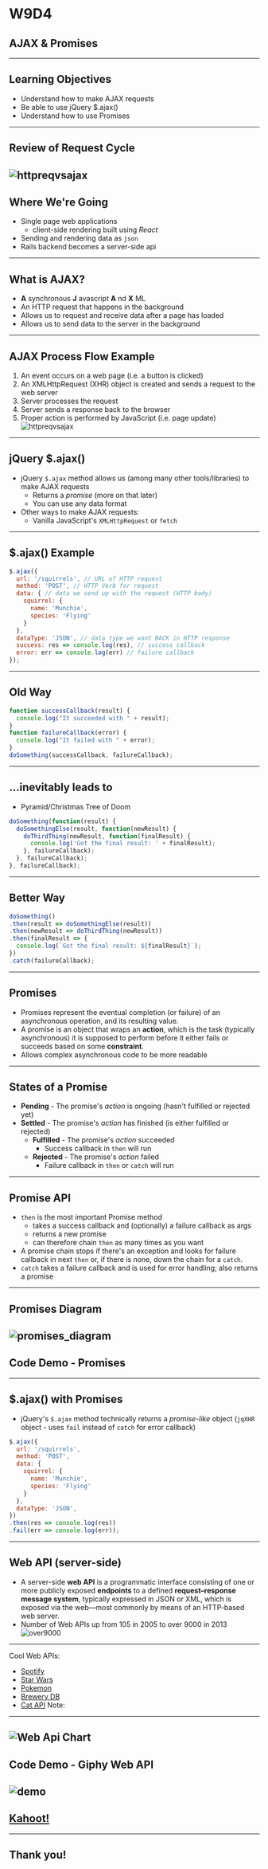 # W9D4
## AJAX & Promises
---
## Learning Objectives
* Understand how to make AJAX requests
* Be able to use jQuery $.ajax()
* Understand how to use Promises
---
## Review of Request Cycle
![httpreqvsajax](http://www.dotnetcurry.com/images/jquery/Getting-started-with-.ajaxBack-to-Basics_197B/httpreqvsajax.png)
---
## Where We're Going
* Single page web applications
  - client-side rendering built using *React*
* Sending and rendering data as `json`
* Rails backend becomes a server-side api
---
## What is AJAX?
* **A** synchronous **J** avascript **A** nd **X** ML
* An HTTP request that happens in the background
* Allows us to request and receive data after a page has loaded
* Allows us to send data to the server in the background
---
## AJAX Process Flow Example
1. An event occurs on a web page (i.e. a button is clicked)
2. An XMLHttpRequest (XHR) object is created and sends a request to the web server
3. Server processes the request
4. Server sends a response back to the browser
5. Proper action is performed by JavaScript (i.e. page update)
![httpreqvsajax](http://www.dotnetcurry.com/images/jquery/Getting-started-with-.ajaxBack-to-Basics_197B/httpreqvsajax.png)
---
## jQuery $.ajax()
* jQuery `$.ajax` method allows us (among many other tools/libraries) to make AJAX requests
  * Returns a _promise_ (more on that later)
  * You can use any data format
* Other ways to make AJAX requests:
  * Vanilla JavaScript's `XMLHttpRequest` or `fetch`
---
## $.ajax() Example
```js
$.ajax({
  url: '/squirrels', // URL of HTTP request
  method: 'POST', // HTTP Verb for request
  data: { // data we send up with the request (HTTP body)
    squirrel: {
      name: 'Munchie',
      species: 'Flying'
    }
  },
  dataType: 'JSON', // data type we want BACK in HTTP response
  success: res => console.log(res), // success callback
  error: err => console.log(err) // failure callback
});
```
---
## Old Way
```js
function successCallback(result) {
  console.log("It succeeded with " + result);
}
function failureCallback(error) {
  console.log("It failed with " + error);
}
doSomething(successCallback, failureCallback);
```
---
## ...inevitably leads to
* Pyramid/Christmas Tree of Doom
```js
doSomething(function(result) {
  doSomethingElse(result, function(newResult) {
    doThirdThing(newResult, function(finalResult) {
      console.log('Got the final result: ' + finalResult);
    }, failureCallback);
  }, failureCallback);
}, failureCallback);
```
---
## Better Way
```js
doSomething()
.then(result => doSomethingElse(result))
.then(newResult => doThirdThing(newResult))
.then(finalResult => {
  console.log(`Got the final result: ${finalResult}`);
})
.catch(failureCallback);
```
---
## Promises
* Promises represent the eventual completion (or failure) of an asynchronous operation, and its resulting value.
* A promise is an object that wraps an **action**, which is the task (typically asynchronous) it is supposed to perform before it either fails or succeeds based on some **constraint**.
* Allows complex asynchronous code to be more readable
---
## States of a Promise
* **Pending** - The promise's *action* is ongoing (hasn't fulfilled or rejected yet)
* **Settled** - The promise's *action* has finished (is either fulfilled or rejected)
  * **Fulfilled** - The promise's *action* succeeded
    * Success callback in `then` will run
  * **Rejected** - The promise's *action* failed
    * Failure callback in `then` or `catch` will run
---
## Promise API
* `then` is the most important Promise method
	* takes a success callback and (optionally) a failure callback as args
  * returns a new promise
  * can therefore chain `then` as many times as you want
* A promise chain stops if there's an exception and looks for failure callback in next `then` or, if there is none, down the chain for a `catch`.
* `catch` takes a failure callback and is used for error handling; also returns a promise
---
## Promises Diagram
![promises_diagram](https://www.sencha.com/wp-content/uploads/2016/03/asynch-javascript-promises-img3.png)
---
## Code Demo - Promises 
---
## $.ajax() with Promises
* jQuery's `$.ajax` method technically returns a _promise-like_ object (`jqXHR` object - uses `fail` instead of `catch` for error callback)
```js
$.ajax({
  url: '/squirrels',
  method: 'POST',
  data: {
    squirrel: {
      name: 'Munchie',
      species: 'Flying'
    }
  },
  dataType: 'JSON',
})
.then(res => console.log(res))
.fail(err => console.log(err));
```
---
## Web API (server-side)
* A server-side **web API** is a programmatic interface consisting of one or more publicly exposed **endpoints** to a defined **request–response message system**, typically expressed in JSON or XML, which is exposed via the web—most commonly by means of an HTTP-based web server.
* Number of Web APIs up from 105 in 2005 to over 9000 in 2013
![over9000](https://media.giphy.com/media/MvedbKot538WY/giphy.gif)
---
Cool Web APIs:
* [Spotify](https://developer.spotify.com/)
* [Star Wars](https://swapi.dev/)
* [Pokemon](https://pokeapi.co/)
* [Brewery DB](http://www.brewerydb.com)
* [Cat API](https://docs.thecatapi.com/)
Note:
---
![Web Api Chart](https://www.programmableweb.com/sites/default/files/API%20Growth%20Since%202005%20ProgrammableWeb.png)
---
## Code Demo - Giphy Web API
![demo](https://media3.giphy.com/media/Lkw7HdK4UlouHMJMZg/giphy.gif)
---
## [Kahoot!](https://play.kahoot.it/v2/?quizId=6f29decf-a97d-467e-aba0-eb0de1871e76)
---
## Thank you!